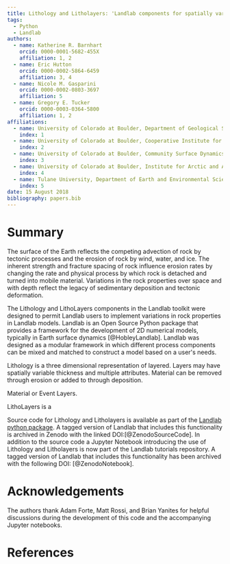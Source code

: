 ```yaml
---
title: Lithology and Litholayers: 'Landlab components for spatially variable rock properties'
tags:
  - Python
  - Landlab
authors:
  - name: Katherine R. Barnhart
    orcid: 0000-0001-5682-455X
    affiliation: 1, 2
  - name: Eric Hutton
    orcid: 0000-0002-5864-6459
    affiliation: 3, 4
  - name: Nicole M. Gasparini
    orcid: 0000-0002-0803-3697
    affiliation: 5
  - name: Gregory E. Tucker
    orcid: 0000-0003-0364-5800
    affiliation: 1, 2
affiliations:
  - name: University of Colorado at Boulder, Department of Geological Sciences
    index: 1
  - name: University of Colorado at Boulder, Cooperative Institute for Research in Environmental Sciences
    index: 2
  - name: University of Colorado at Boulder, Community Surface Dynamics Modeling System Integration Facility
    index: 3
  - name: University of Colorado at Boulder, Institute for Arctic and Alpine Research
    index: 4
  - name: Tulane University, Department of Earth and Environmental Sciences
    index: 5
date: 15 August 2018
bibliography: papers.bib
---
```


# Summary

The surface of the Earth reflects the competing advection of rock by tectonic processes and the erosion of rock by wind, water, and ice. The inherent strength and fracture spacing of rock influence erosion rates by changing the rate and physical process by which rock is detached and turned into mobile material. Variations in the rock properties over space and with depth reflect the legacy of sedimentary deposition and tectonic deformation.

The Lithology and LithoLayers components in the Landlab toolkit were designed to permit Landlab users to implement variations in rock properties in Landlab models. Landlab is an Open Source Python package that provides a framework for the development of 2D numerical models, typically in Earth surface dynamics [@HobleyLandlab]. Landlab was designed as a  modular framework in which different process components can be mixed and matched to construct a model based on a user's needs.

Lithology is a three dimensional representation of layered. Layers may have spatially variable thickness and multiple attributes. Material can be removed through erosion or added to through deposition.

Material or Event Layers.

LithoLayers is a

Source code for Lithology and Litholayers is available as part of the [Landlab python package](). A tagged version of Landlab that includes this functionality is archived in Zenodo with the linked DOI:[@ZenodoSourceCode]. In addition to the source code a Jupyter Notebook introducing the use of Lithology and Litholayers is now part of the Landlab tutorials repository. A tagged version of Landlab that includes this functionality has been archived with the following DOI: [@ZenodoNotebook].

# Acknowledgements
The authors thank Adam Forte, Matt Rossi, and Brian Yanites for helpful discussions during the development of this code and the accompanying Jupyter notebooks.

# References
